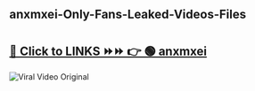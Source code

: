 
 ## anxmxei-Only-Fans-Leaked-Videos-Files

# <h2><a href="https://mediaupload.pro?anxmxei">🔗 Click to LINKS ⏩⏩ 👉 🟢 anxmxei </a></h2>

<a href="https://mediaupload.pro?anxmxei" rel="nofollow" data-target="animated-image.originalLink"><img src="https://i.ibb.co.com/xMMVF88/686577567.gif" alt="Viral Video Original" style="max-width: 100%; display: inline-block;" data-target="animated-image.originalImage"></a>